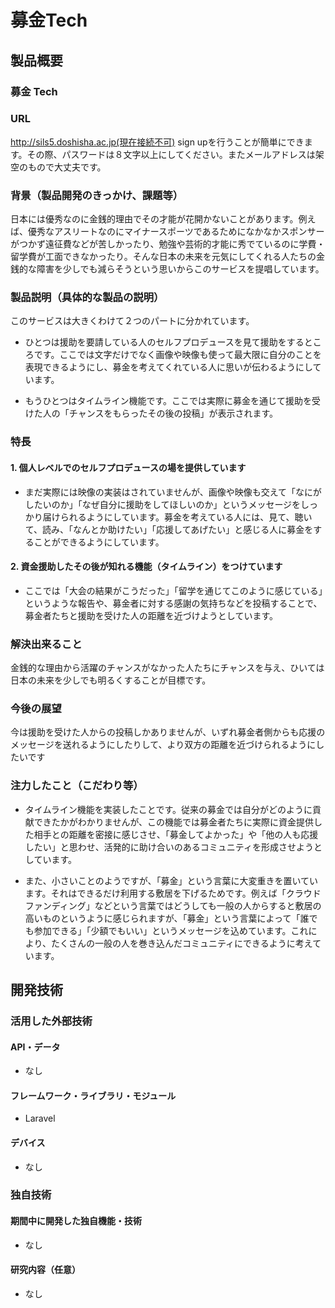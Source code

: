 # 募金Tech
## 製品概要
### 募金 Tech

### URL
http://sils5.doshisha.ac.jp(現在接続不可)
sign upを行うことが簡単にできます。その際、パスワードは８文字以上にしてください。またメールアドレスは架空のもので大丈夫です。

### 背景（製品開発のきっかけ、課題等）
日本には優秀なのに金銭的理由でその才能が花開かないことがあります。例えば、優秀なアスリートなのにマイナースポーツであるためになかなかスポンサーがつかず遠征費などが苦しかったり、勉強や芸術的才能に秀でているのに学費・留学費が工面できなかったり。そんな日本の未来を元気にしてくれる人たちの金銭的な障害を少しでも減らそうという思いからこのサービスを提唱しています。

### 製品説明（具体的な製品の説明）
このサービスは大きくわけて２つのパートに分かれています。
- ひとつは援助を要請している人のセルフプロデュースを見て援助をするところです。ここでは文字だけでなく画像や映像も使って最大限に自分のことを表現できるようにし、募金を考えてくれている人に思いが伝わるようにしています。

- もうひとつはタイムライン機能です。ここでは実際に募金を通じて援助を受けた人の「チャンスをもらったその後の投稿」が表示されます。

### 特長
#### 1. 個人レベルでのセルフプロデュースの場を提供しています
- まだ実際には映像の実装はされていませんが、画像や映像も交えて「なにがしたいのか」「なぜ自分に援助をしてほしいのか」というメッセージをしっかり届けられるようにしています。募金を考えている人には、見て、聴いて、読み、「なんとか助けたい」「応援してあげたい」と感じる人に募金をすることができるようにしています。

#### 2. 資金援助したその後が知れる機能（タイムライン）をつけています
- ここでは「大会の結果がこうだった」「留学を通じてこのように感じている」というような報告や、募金者に対する感謝の気持ちなどを投稿することで、募金者たちと援助を受けた人の距離を近づけようとしています。

### 解決出来ること
金銭的な理由から活躍のチャンスがなかった人たちにチャンスを与え、ひいては日本の未来を少しでも明るくすることが目標です。

### 今後の展望
今は援助を受けた人からの投稿しかありませんが、いずれ募金者側からも応援のメッセージを送れるようにしたりして、より双方の距離を近づけられるようにしたいです

### 注力したこと（こだわり等）
* タイムライン機能を実装したことです。従来の募金では自分がどのように貢献できたかがわかりませんが、この機能では募金者たちに実際に資金提供した相手との距離を密接に感じさせ、「募金してよかった」や「他の人も応援したい」と思わせ、活発的に助け合いのあるコミュニティを形成させようとしています。

* また、小さいことのようですが、「募金」という言葉に大変重きを置いています。それはできるだけ利用する敷居を下げるためです。例えば「クラウドファンディング」などという言葉ではどうしても一般の人からすると敷居の高いものというように感じられますが、「募金」という言葉によって「誰でも参加できる」「少額でもいい」というメッセージを込めています。これにより、たくさんの一般の人を巻き込んだコミュニティにできるように考えています。

## 開発技術
### 活用した外部技術
#### API・データ
* なし

#### フレームワーク・ライブラリ・モジュール
* Laravel

#### デバイス
* なし

### 独自技術
#### 期間中に開発した独自機能・技術
* なし

#### 研究内容（任意）
* なし
